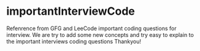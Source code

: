 # importantInterviewCode
Refenrence from GFG and LeeCode important coding questions for interview.
We are try to add some new concepts and try easy to explain to the important interviews coding questions
Thankyou! 

